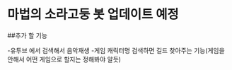 # 마법의 소라고둥 봇 업데이트 예정

##추가 할 기능 

-유투브 에서 검색해서 음악재생
-게임 캐릭터명 검색하면 길드 찾아주는 기능(게임을 안해서 어떤 게임으로 할지는 정해봐야 알듯)
